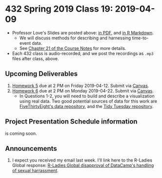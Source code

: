 # 432 Spring 2019 Class 19: 2019-04-09

- Professor Love's Slides are posted above: [in PDF](https://github.com/THOMASELOVE/2019-432/blob/master/slides/class19/432_2019_slides19.pdf), and [in R Markdown](https://github.com/THOMASELOVE/2019-432/blob/master/slides/class19/432_2019_slides19.Rmd).
    - We will discuss methods for describing and harnessing time-to-event data. 
    - See [Chapter 21 of the Course Notes](https://thomaselove.github.io/2019-432-book/exploring-time-to-event-survival-data.html) for more details.
- Each 432 class is audio-recorded, and we post the recordings as `.mp3` files after class, above.

## Upcoming Deliverables

1. [Homework 5](https://github.com/THOMASELOVE/2019-432/tree/master/homework/homework5) due at 2 PM on Friday 2019-04-12. Submit via [Canvas](https://canvas.case.edu/).
2. [Homework 6](https://github.com/THOMASELOVE/2019-432/tree/master/homework/homework6) due at 2 PM on Monday 2019-04-22. Submit via [Canvas](https://canvas.case.edu/).
    - In Questions 1-2, you will need to build and describe a visualization using real data. Two good potential sources of data for this work are [FiveThirtyEight's data repository](https://data.fivethirtyeight.com/), and the [Tidy Tuesday repository](https://github.com/rfordatascience/tidytuesday).

## Project Presentation Schedule information

is coming soon.

## Announcements

1. I expect you received my email last week. I'll link here to the R-Ladies Global response: [R-Ladies Global disapproval of DataCamp's handling of sexual harrassment](https://blog.rladies.org/post/statement-about-datacamp/).


